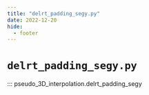 ```yaml
---
title: "delrt_padding_segy.py"
date: 2022-12-20
hide:
  - footer
---
```


# `delrt_padding_segy.py`
::: pseudo_3D_interpolation.delrt_padding_segy